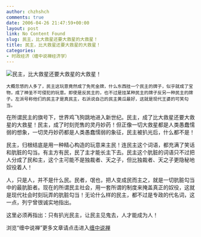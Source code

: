 ```yaml
---
author: chzhshch
comments: true
date: 2006-04-26 21:47:59+00:00
layout: post
link: No Content Found
slug: 民主，比大救星还要大救星的大救星！
title: 民主，比大救星还要大救星的大救星！
categories:
- 时政经济（缠中说禅经济学）
---
```


			

                                                                    




![民主，比大救星还要大救星的大救星！](http://simg.sinajs.cn/blog7style/images/common/sg_trans.gif)




                                               




                                               




    大概忽悠的人多了，民主这玩意竟然成了免死金牌，什么东西挂一个民主的牌子，似乎就成了宝物，成了神圣不可侵犯的玩意。即使是反民主的，也不过是挂某种民主的牌子反另一种民主的牌子。左派号称他们的民主才是真民主，右派说自己的民主黄瓜最好，这就是现代王婆的可笑勾当。







   在所谓民主的旗号下，世界鸡飞狗跳地进入新世纪。民主，成了比大救星还要大救星的大救星！民主，成了时刻兜售的灵丹妙药！但正像一切大救星都是人类愚蠢懦弱的想象，一切灵丹妙药都是人类愚蠢懦弱的象征，民主被扒光后，什么都不是！







   民主，归根结底是用一种精心构造的玩意来主民！连民主这个词语，都充满了笑话和肮脏的勾当。有主方有民，民了主才能长主下去。民主这个肮脏的词语只不过把人分成了民和主，这个主可能不是独裁者、天之子，但比独裁者、天之子更隐秘地奴役着人！







   人，只是人，并不是什么民。民者，氓也，把人变成民而主之，就是一切肮脏勾当中的最肮脏者。现在的所谓民主社会，用一套所谓的制度来掩盖真正的奴役，这就是现代社会时刻玩弄的肮脏勾当！无论什么样的民主，都不过是专政的代名词，这一点，列宁曾很诚实地指出。







   这里必须再指出：只有扒光民主，让民主见鬼去，人才能成为人！













浏览“缠中说禅”更多文章请点击进入[缠中说禅](http://blog.sina.com.cn/m/chzhshch)






